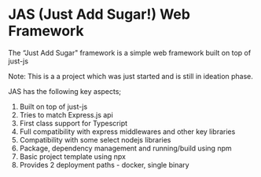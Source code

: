 # JAS (Just Add Sugar!) Web Framework
The “Just Add Sugar" framework is a simple web framework built on top of just-js

Note: This is a a project which was just started and is still in ideation phase.

JAS has the following key aspects;
1. Built on top of just-js
2. Tries to match Express.js api
3. First class support for Typescript
4. Full compatibility with express middlewares and other key libraries
5. Compatibility with some select nodejs libraries
6. Package, dependency management and running/build using npm
7. Basic project template using npx
8. Provides 2 deployment paths - docker, single binary

